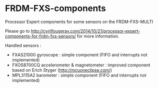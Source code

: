 FRDM-FXS-components
===================

Processor Expert components for some sensors on the FRDM-FXS-MULTI

Please go to http://cyrilfougeray.com/2014/10/21/processor-expert-components-for-frdm-fxs-sensors/ for more information. 

Handled sensors : 

 * FXAS21000 gyroscope : simple component (FIFO and interrupts not implemented)
 * FXOS8700CQ accelerometer & magnetometer : improved component based on Erich Styger (http://mcuoneclipse.com/)
 * MPL3115A2 barometer : simple component (FIFO and interrupts not implemented)
